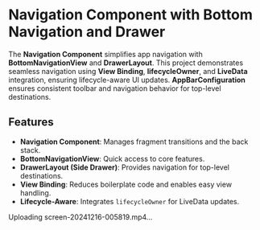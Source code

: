 # Navigation Component with Bottom Navigation and Drawer

The **Navigation Component** simplifies app navigation with **BottomNavigationView** and **DrawerLayout**. This project demonstrates seamless navigation using **View Binding**, **lifecycleOwner**, and **LiveData** integration, ensuring lifecycle-aware UI updates. **AppBarConfiguration** ensures consistent toolbar and navigation behavior for top-level destinations.

## Features

- **Navigation Component**: Manages fragment transitions and the back stack.
- **BottomNavigationView**: Quick access to core features.
- **DrawerLayout (Side Drawer)**: Provides navigation for top-level destinations.
- **View Binding**: Reduces boilerplate code and enables easy view handling.
- **Lifecycle-Aware**: Integrates `lifecycleOwner` for LiveData updates.

Uploading screen-20241216-005819.mp4…

